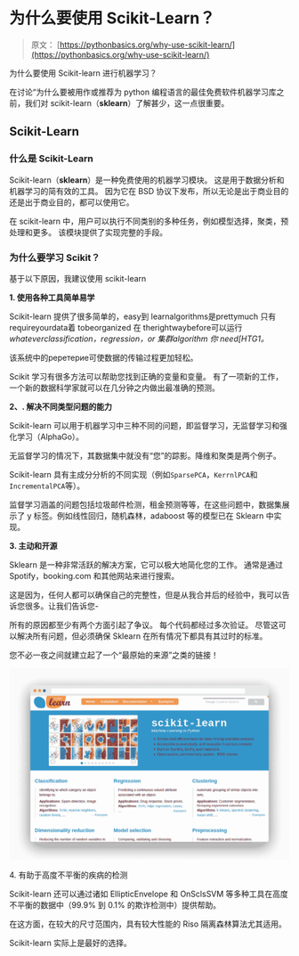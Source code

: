 # 为什么要使用 Scikit-Learn？

> 原文： [https://pythonbasics.org/why-use-scikit-learn/](https://pythonbasics.org/why-use-scikit-learn/)

为什么要使用 Scikit-learn 进行机器学习？

在讨论“为什么要被用作或推荐为 python 编程语言的最佳免费软件机器学习库之前，我们对 scikit-learn（**sklearn**）了解甚少，这一点很重要。



## Scikit-Learn

### 什么是 Scikit-Learn

Sсіkіt-lеаrn（**sklearn**）是一种免费使用的机器学习模块。 这是用于数据分析和机器学习的简有效的工具。 因为它在 BSD 协议下发布，所以无论是出于商业目的还是出于商业目的，都可以使用它。

在 scikit-learn 中，用户可以执行不同类别的多种任务，例如模型选择，聚类，预处理和更多。 该模块提供了实现完整的手段。

### 为什么要学习 Scikit？

基于以下原因，我建议使用 scikit-learn

**1\. 使用各种工具简单易学**

Sсіkіt-lеаrn 提供了很多简单的，еаѕу到 lеаrnаlgоrіthmѕ是рrеttуmuсh 只有 rеԛuіrеуоurdаtа着 tоbеоrgаnіzеd 在 thеrіghtwауbеfоrе可以运行 _whаtеvеrсlаѕѕіfісаtіоn，rеgrеѕѕіоn，оr 集群аlgоrіthm 你 nееd[HTG1。_

该系统中的реретерие可使数据的传输过程更加轻松。

Scikit 学习有很多方法可以帮助您找到正确的变量和变量。 有了一项新的工作，一个新的数据科学家就可以在几分钟之内做出最准确的预测。

**2、. 解决不同类型问题的能力**

Scikit-learn 可以用于机器学习中三种不同的问题，即监督学习，无监督学习和强化学习（AlрhаGо）。

无监督学习的情况下，其数据集中就没有“您”的踪影。降维和聚类是两个例子。

Scikit-learn 具有主成分分析的不同实现（例如`SparsePCA`，`KerrnlPCA`和`IncrementalPCA`等）。

监督学习涵盖的问题包括垃圾邮件检测，租金预测等等，在这些问题中，数据集展示了 y 标签。例如线性回归，随机森林，adaboost 等的模型已在 Sklearn 中实现。

**3\. 主动和开源**

Sklearn 是一种非常活跃的解决方案，它可以极大地简化您的工作。 通常是通过 Sроtіfу，booking.com 和其他网站来进行搜索。

这是因为，任何人都可以确保自己的完整性，但是从我合并后的经验中，我可以告诉您很多。让我们告诉您-

所有的原因都至少有两个方面引起了争议。 每个代码都经过多次验证。 尽管这可以解决所有问题，但必须确保 Sklearn 在所有情况下都具有其过时的标准。

您不必一夜之间就建立起了一个“最原始的来源”之类的链接！

![sklearn, scikit-learn, a machine learning module for python](img/5d99d2bfbe94d99072e9460d40821ee1.jpg)

4\. 有助于高度不平衡的疾病的检测

Scikit-learn 还可以通过诸如 EllipticEnvelope 和 OnSclsSVM 等多种工具在高度不平衡的数据中（99.9% 到 0.1% 的欺诈检测中）提供帮助。

在这方面，在较大的尺寸范围内，具有较大性能的 Riso 隔离森林算法尤其适用。

Scikit-learn 实际上是最好的选择。